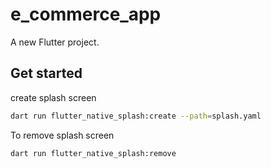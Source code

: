 # e_commerce_app

A new Flutter project.

## Get started
create splash screen

```bash
dart run flutter_native_splash:create --path=splash.yaml
```

To remove splash screen

```bash
dart run flutter_native_splash:remove
```